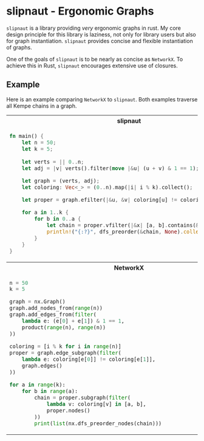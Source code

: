 # slipnaut - Ergonomic Graphs
`slipnaut` is a library providing *very* ergonomic graphs in rust. My core design principle for this library is laziness, not only for library users but also for graph instantiation. `slipnaut` provides concise and flexible instantiation of graphs.

One of the goals of `slipnaut` is to be nearly as concise as `NetworkX`. To achieve this in Rust, `slipnaut` encourages extensive use of closures.

## Example

Here is an example comparing `NetworkX` to `slipnaut`. Both examples traverse all Kempe chains in a graph.

<table>
<tr><th>slipnaut</th></tr>
<tr><td>

```rust
fn main() {
    let n = 50;
    let k = 5;
    
    let verts = || 0..n;
    let adj = |v| verts().filter(move |&u| (u + v) & 1 == 1);

    let graph = (verts, adj);
    let coloring: Vec<_> = (0..n).map(|i| i % k).collect();

    let proper = graph.efilter(|&u, &v| coloring[u] != coloring[v]);

    for a in 1..k {
        for b in 0..a {
            let chain = proper.vfilter(|&x| [a, b].contains(&coloring[x]));
            println!("{:?}", dfs_preorder(&chain, None).collect::<Vec<_>>());
        }
    }
}
```

</td></tr>
<tr><th>NetworkX</th></tr>
<tr><td>

```python
n = 50
k = 5

graph = nx.Graph()
graph.add_nodes_from(range(n))
graph.add_edges_from(filter(
    lambda e: (e[0] + e[1]) & 1 == 1, 
    product(range(n), range(n))
))

coloring = [i % k for i in range(n)]
proper = graph.edge_subgraph(filter(
    lambda e: coloring[e[0]] != coloring[e[1]], 
    graph.edges()
))

for a in range(k):
    for b in range(a):
        chain = proper.subgraph(filter(
            lambda v: coloring[v] in [a, b],
            proper.nodes()
        ))
        print(list(nx.dfs_preorder_nodes(chain)))


```

</td></tr>
</table>
